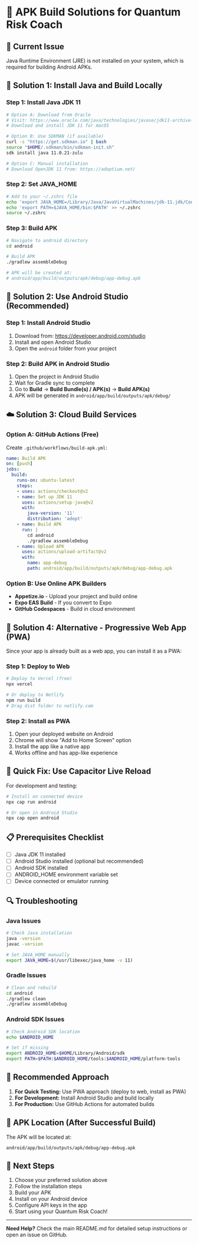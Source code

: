 # 📱 APK Build Solutions for Quantum Risk Coach

## 🚨 Current Issue
Java Runtime Environment (JRE) is not installed on your system, which is required for building Android APKs.

## 🔧 Solution 1: Install Java and Build Locally

### Step 1: Install Java JDK 11
```bash
# Option A: Download from Oracle
# Visit: https://www.oracle.com/java/technologies/javase/jdk11-archive-downloads.html
# Download and install JDK 11 for macOS

# Option B: Use SDKMAN (if available)
curl -s "https://get.sdkman.io" | bash
source "$HOME/.sdkman/bin/sdkman-init.sh"
sdk install java 11.0.21-zulu

# Option C: Manual installation
# Download OpenJDK 11 from: https://adoptium.net/
```

### Step 2: Set JAVA_HOME
```bash
# Add to your ~/.zshrc file
echo 'export JAVA_HOME=/Library/Java/JavaVirtualMachines/jdk-11.jdk/Contents/Home' >> ~/.zshrc
echo 'export PATH=$JAVA_HOME/bin:$PATH' >> ~/.zshrc
source ~/.zshrc
```

### Step 3: Build APK
```bash
# Navigate to android directory
cd android

# Build APK
./gradlew assembleDebug

# APK will be created at:
# android/app/build/outputs/apk/debug/app-debug.apk
```

## 🎯 Solution 2: Use Android Studio (Recommended)

### Step 1: Install Android Studio
1. Download from: https://developer.android.com/studio
2. Install and open Android Studio
3. Open the `android` folder from your project

### Step 2: Build APK in Android Studio
1. Open the project in Android Studio
2. Wait for Gradle sync to complete
3. Go to **Build** → **Build Bundle(s) / APK(s)** → **Build APK(s)**
4. APK will be generated in `android/app/build/outputs/apk/debug/`

## ☁️ Solution 3: Cloud Build Services

### Option A: GitHub Actions (Free)
Create `.github/workflows/build-apk.yml`:
```yaml
name: Build APK
on: [push]
jobs:
  build:
    runs-on: ubuntu-latest
    steps:
    - uses: actions/checkout@v2
    - name: Set up JDK 11
      uses: actions/setup-java@v2
      with:
        java-version: '11'
        distribution: 'adopt'
    - name: Build APK
      run: |
        cd android
        ./gradlew assembleDebug
    - name: Upload APK
      uses: actions/upload-artifact@v2
      with:
        name: app-debug
        path: android/app/build/outputs/apk/debug/app-debug.apk
```

### Option B: Use Online APK Builders
- **Appetize.io** - Upload your project and build online
- **Expo EAS Build** - If you convert to Expo
- **GitHub Codespaces** - Build in cloud environment

## 📱 Solution 4: Alternative - Progressive Web App (PWA)

Since your app is already built as a web app, you can install it as a PWA:

### Step 1: Deploy to Web
```bash
# Deploy to Vercel (free)
npx vercel

# Or deploy to Netlify
npm run build
# Drag dist folder to netlify.com
```

### Step 2: Install as PWA
1. Open your deployed website on Android
2. Chrome will show "Add to Home Screen" option
3. Install the app like a native app
4. Works offline and has app-like experience

## 🚀 Quick Fix: Use Capacitor Live Reload

For development and testing:
```bash
# Install on connected device
npx cap run android

# Or open in Android Studio
npx cap open android
```

## 📋 Prerequisites Checklist

- [ ] Java JDK 11 installed
- [ ] Android Studio installed (optional but recommended)
- [ ] Android SDK installed
- [ ] ANDROID_HOME environment variable set
- [ ] Device connected or emulator running

## 🔍 Troubleshooting

### Java Issues
```bash
# Check Java installation
java -version
javac -version

# Set JAVA_HOME manually
export JAVA_HOME=$(/usr/libexec/java_home -v 11)
```

### Gradle Issues
```bash
# Clean and rebuild
cd android
./gradlew clean
./gradlew assembleDebug
```

### Android SDK Issues
```bash
# Check Android SDK location
echo $ANDROID_HOME

# Set if missing
export ANDROID_HOME=$HOME/Library/Android/sdk
export PATH=$PATH:$ANDROID_HOME/tools:$ANDROID_HOME/platform-tools
```

## 🎯 Recommended Approach

1. **For Quick Testing:** Use PWA approach (deploy to web, install as PWA)
2. **For Development:** Install Android Studio and build locally
3. **For Production:** Use GitHub Actions for automated builds

## 📱 APK Location (After Successful Build)

The APK will be located at:
```
android/app/build/outputs/apk/debug/app-debug.apk
```

## 🚀 Next Steps

1. Choose your preferred solution above
2. Follow the installation steps
3. Build your APK
4. Install on your Android device
5. Configure API keys in the app
6. Start using your Quantum Risk Coach!

---

**Need Help?** Check the main README.md for detailed setup instructions or open an issue on GitHub. 
